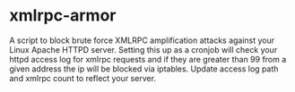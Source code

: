 # xmlrpc-armor

A script to block brute force XMLRPC amplification attacks against your Linux Apache HTTPD server. Setting this up as a cronjob will check your httpd access log for xmlrpc requests and if they are greater than 99 from a given address the ip will be blocked via iptables. Update access log path and xmlrpc count to reflect your server.

